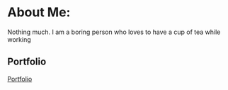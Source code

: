 # About Me:
Nothing much. I am a boring person who loves to have a cup of tea while working

## Portfolio
[Portfolio](https://piyushkarn.com.np/)
